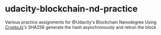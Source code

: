 # udacity-blockchain-nd-practice
Various practice assignments for @Udacity's Blockchain Nanodegree
Using [CryptoJs](https://www.npmjs.com/package/crypto-js)'s SHA256 generate the hash asynchronously and retrun the block
